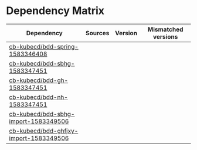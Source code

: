 # Dependency Matrix

Dependency | Sources | Version | Mismatched versions
---------- | ------- | ------- | -------------------
[cb-kubecd/bdd-spring-1583346408](https://github.com/cb-kubecd/bdd-spring-1583346408.git) |  | []() | 
[cb-kubecd/bdd-sbhg-1583347451](https://github.com/cb-kubecd/bdd-sbhg-1583347451.git) |  | []() | 
[cb-kubecd/bdd-gh-1583347451](https://github.com/cb-kubecd/bdd-gh-1583347451.git) |  | []() | 
[cb-kubecd/bdd-nh-1583347451](https://github.com/cb-kubecd/bdd-nh-1583347451.git) |  | []() | 
[cb-kubecd/bdd-sbhg-import-1583349506](https://github.com/cb-kubecd/bdd-sbhg-import-1583349506.git) |  | []() | 
[cb-kubecd/bdd-ghfjxy-import-1583349506](https://github.com/cb-kubecd/bdd-ghfjxy-import-1583349506.git) |  | []() | 
